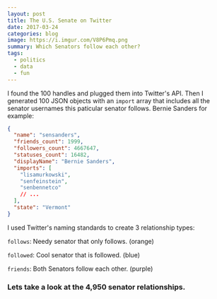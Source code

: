 ```yaml
---
layout: post
title: The U.S. Senate on Twitter
date: 2017-03-24
categories: blog
image: https://i.imgur.com/V8P6Pmq.png
summary: Which Senators follow each other?
tags:
  - politics
  - data
  - fun
---
```


I found the 100 handles and plugged them into Twitter's API. Then I generated 100
JSON objects with an `import` array that includes all the senator usernames this
paticular senator follows. Bernie Sanders for example:

```json
{
  "name": "sensanders",
  "friends_count": 1999,
  "followers_count": 4667647,
  "statuses_count": 16482,
  "displayName": "Bernie Sanders",
  "imports": [
    "lisamurkowski",
    "senfeinstein",
    "senbennetco"
    // ...
  ],
  "state": "Vermont"
}
```

I used Twitter's naming standards to create 3 relationship types:

`follows`: Needy senator that only follows. (orange)

`followed`: Cool senator that is followed. (blue)

`friends`: Both Senators follow each other. (purple)

### Lets take a look at the 4,950 senator relationships.

<div id="chart"></div>

<link rel="stylesheet" href="/css/senate.css">
<script type="text/javascript" src="/js/lib/d3.js"></script>
<script type="text/javascript" src="/js/lib/lodash.js"></script>
<script type="text/javascript" src="/js/lib/d3.layout.js"></script>
<script type="text/javascript" src="/js/lib/packages.js"></script>
<script type="text/javascript" src="/js/my/senate.js"></script>
